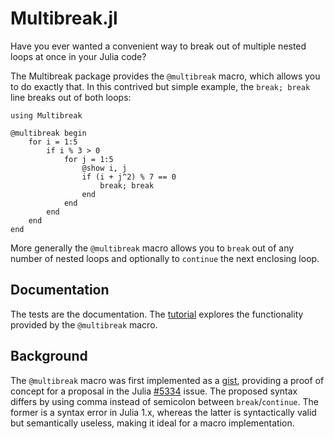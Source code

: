 # Multibreak.jl

Have you ever wanted a convenient way to break out of multiple nested
loops at once in your Julia code?

The Multibreak package provides the `@multibreak` macro, which allows
you to do exactly that. In this contrived but simple example, the
`break; break` line breaks out of both loops:

```
using Multibreak

@multibreak begin
    for i = 1:5
        if i % 3 > 0
            for j = 1:5
                @show i, j
                if (i + j^2) % 7 == 0
                    break; break
                end
            end
        end
    end
end
```

More generally the `@multibreak` macro allows you to `break` out of
any number of nested loops and optionally to `continue` the next
enclosing loop.

## Documentation

The tests are the documentation. The [tutorial](test/tutorial.jl) explores the
functionality provided by the `@multibreak` macro.

## Background

The `@multibreak` macro was first implemented as a
[gist](https://gist.github.com/GunnarFarneback/c970c9e63a33720bb71d0023f2c8a10f),
providing a proof of concept for a proposal in the Julia
[#5334](https://github.com/JuliaLang/julia/issues/5334#issuecomment-174475286)
issue. The proposed syntax differs by using comma instead of semicolon
between `break`/`continue`. The former is a syntax error in Julia 1.x,
whereas the latter is syntactically valid but semantically useless,
making it ideal for a macro implementation.
